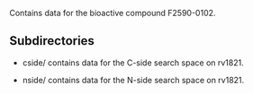 Contains data for the bioactive compound F2590-0102.

## Subdirectories

- cside/ contains data for the C-side search space on rv1821.

- nside/ contains data for the N-side search space on rv1821.

